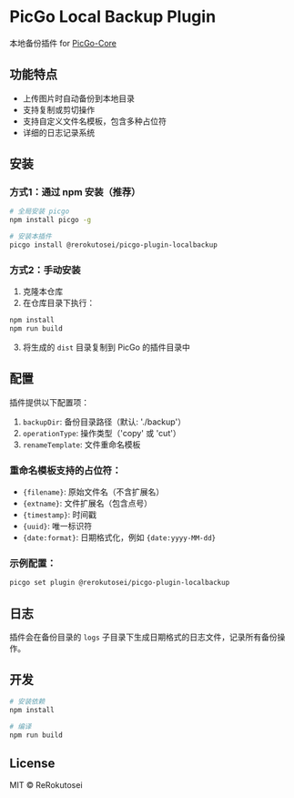 # PicGo Local Backup Plugin

本地备份插件 for [PicGo-Core](https://github.com/PicGo/PicGo-Core)

## 功能特点

- 上传图片时自动备份到本地目录
- 支持复制或剪切操作
- 支持自定义文件名模板，包含多种占位符
- 详细的日志记录系统

## 安装

### 方式1：通过 npm 安装（推荐）

```bash
# 全局安装 picgo
npm install picgo -g

# 安装本插件
picgo install @rerokutosei/picgo-plugin-localbackup
```

### 方式2：手动安装

1. 克隆本仓库
2. 在仓库目录下执行：
```bash
npm install
npm run build
```
3. 将生成的 `dist` 目录复制到 PicGo 的插件目录中

## 配置

插件提供以下配置项：

1. `backupDir`: 备份目录路径（默认: './backup'）
2. `operationType`: 操作类型（'copy' 或 'cut'）
3. `renameTemplate`: 文件重命名模板

### 重命名模板支持的占位符：

- `{filename}`: 原始文件名（不含扩展名）
- `{extname}`: 文件扩展名（包含点号）
- `{timestamp}`: 时间戳
- `{uuid}`: 唯一标识符
- `{date:format}`: 日期格式化，例如 `{date:yyyy-MM-dd}`

### 示例配置：

```bash
picgo set plugin @rerokutosei/picgo-plugin-localbackup
```

## 日志

插件会在备份目录的 `logs` 子目录下生成日期格式的日志文件，记录所有备份操作。

## 开发

```bash
# 安装依赖
npm install

# 编译
npm run build
```

## License

MIT © ReRokutosei